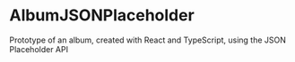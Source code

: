 # AlbumJSONPlaceholder
Prototype of an album, created with React and TypeScript, using the JSON Placeholder API
